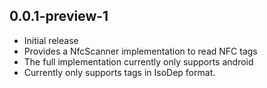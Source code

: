 ## 0.0.1-preview-1
* Initial release
* Provides a NfcScanner implementation to read NFC tags
* The full implementation currently only supports android
* Currently only supports tags in IsoDep format.
